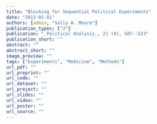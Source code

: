 ```yaml
---
title: "Blocking for Sequential Political Experiments"
date: "2013-01-01"
authors: [admin, "Sally A. Moore"]
publication_types: ["2"]
publication: "_Political Analysis_, 21 (4), 507--523"
publication_short: ""
abstract: ""
abstract_short: ""
image_preview: ""
tags: ["Experiments", "Medicine", "Methods"]
url_pdf: ""
url_preprint: ""
url_code: ""
url_dataset: ""
url_project: ""
url_slides: ""
url_video: ""
url_poster: ""
url_source: ""
---
```

